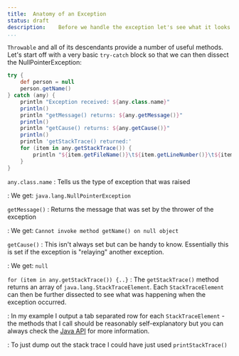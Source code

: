 ```yaml
---
title:	Anatomy of an Exception
status:	draft
description:	Before we handle the exception let's see what it looks like.
...
```


`Throwable` and all of its descendants provide a number of useful methods. Let's start off with a very basic `try-catch` block so that we can then dissect the NullPointerException:

```groovy
try {
    def person = null
    person.getName()
} catch (any) {
    println "Exception received: ${any.class.name}"
    println()
    println "getMessage() returns: ${any.getMessage()}"
    println()
    println "getCause() returns: ${any.getCause()}"
    println()
    println 'getStackTrace() returned:'
    for (item in any.getStackTrace()) {
        println "${item.getFileName()}\t${item.getLineNumber()}\t${item.getClassName()}\t${item.getMethodName()}\t${item.isNativeMethod()}"
    }
}
```

`any.class.name`
: Tells us the type of exception that was raised

: We get: `java.lang.NullPointerException`

`getMessage()`
: Returns the message that was set by the thrower of the exception

: We get: `Cannot invoke method getName() on null object`

`getCause()`
: This isn't always set but can be handy to know. Essentially this is set if the exception is "relaying" another exception.

: We get: `null`

`for (item in any.getStackTrace()) {..}`
: The `getStackTrace()` method returns an array of `java.lang.StackTraceElement`. Each `StackTraceElement` can then be further dissected to see what was happening when the exception occurred.

: In my example I output a tab separated row for each `StackTraceElement` - the methods that I call should be reasonably self-explanatory but you can always check the [Java API](http://docs.oracle.com/javase/8/docs/api/java/lang/StackTraceElement.html) for more information.

: To just dump out the stack trace I could have just used `printStackTrace()`
